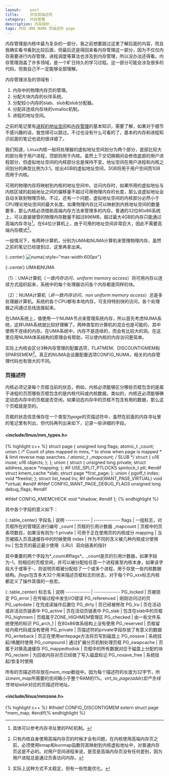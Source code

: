 ```yaml
---
layout:    post
title:     页及其描述符
category:  内存管理
description: 内存组织...
tags: 内存 UMA NUMA 页描述符 page
---
```

内存管理是内核中最为复杂的一部分，我之前想要跳过这里了解后面的内容，而且我确实看书看到比较后面，但最后还是得回来看内存管理这一部分，因为不仅仅内存需要进行内存管理，进程调度等算法也涉及到内存管理，所以没办法还得看。内存管理涵盖了许多领域，是一个旷日持久的学习过程。这一部分可能会涉及很多的代码，但我自己不一定能够全部理解。

内存管理涉及的领域有：

1. 内存中的物理内存页的管理。
2. 分配大块内存的伙伴系统。
3. 分配较小内存的slab、slub和slob分配器。
4. 分配非连续内存块的vmalloc机制。
5. 进程的地址空间。

之前的笔记里有[进程的地址空间](/blog/posts/task-size/)和[内存管理](/blog/posts/mm-management/)的基本知识，需要了解，如果对于细节不感兴趣的话，我觉得可以跳过。不过也没有什么可看的了，基本的内存和进程知识前面的笔记也说的很详细了。

我们知道，Linux内核一般将处理器的虚拟地址空间划分为两个部分，底部比较大的部分用于用户进程，顶部则用于内核。虽然上下文切换期间会修改底部的用户进程部分，但虚拟地址空间的内核部分总是保持不变。地址空间在用户进程和内核之间划分的典型比例为3:1。给出4GB的虚拟地址空间，3GB将用于用户空间而1GB而用于内核。

可用的物理内存将映射到内核的地址空间中。访问内存时，如果所用的虚拟地址与内核区域的起始地址之间的偏移量不超过可用物理内存的长度，那么该虚拟地址会自动关联到物理页帧。不过，还有一个问题，虚拟地址空间的内核部分必然小于CPU理论地址空间的最大长度。如果物理内存比可以映射到内核地址空间的数量要多，那么内核必须借助高端内存方法来管理多的内存。普通的32位80x86系统上，可以直接接管的物理内存数量不超过896MB，超过最大4GB的内存只能通过高端内存寻址[^1]。在64位计算机上，由于可用的地址空间非常巨大，因此不需要高端内存模式[^3]。

[^1]: 具体可以参考内存寻址里的PAE机制。

一般情况下，有两种计算机，分别为UMA和NUMA计算机来管理物理内存，虽然之前的笔记已经提到过，这里再拿出来。

{:.center}
![numa](/blog/images/numa.png){:style="max-width:600px"}

{:.center}
UMA和NUMA

（1）：UMA计算机（*一致内存访问，uniform memory access*）将可用内存以连续方式组织起来，系统中的每个处理器访问各个内存都是同样的块。

（2）：NUMA计算机（*非一致内存访问，non uniform memory access*）总是多处理器计算机。系统的各个CPU都有本地内存，可支持特别快的访问，各个处理器之间通过总线连接起来。

在UMA系统上，值使用一个NUMA节点来管理系统内存，所以首先考虑NUMA系统，这样UMA系统就比较好理解了。两种类型的计算机的混合也是可能的，其中使用不连续的内存。在UMA系统中，内存不是连续的，而会有比较大的洞。在这里应用NUMA体系结构的原理会有帮助，可以使内核的内存访问更简单。

实际上内核会区分3种内存管理的配置选项，FLATMEM、DISCOUNTIGMEM和SPARSEMEM[^2]。真正的NUMA会设置配置选项CONFIG_NUMA，相关的内存管理代码也有很大的不同。

[^2]: 实际上这种方式不太稳定，但有一些性能优化。

[^3]: 只有内核自身使用高端内存页的时候才会有问题，在内核使用高端内存页之前，必须使用kmap和kunmap函数将其映射到内核虚拟地址中，对普通内存页这是不必的。对用户空间进程来说，是否是高端内存页没有任何差别，因为用户进程总是通过页表访问内存。

### 页描述符 ###

内核必须记录每个页框当前的状态，例如，内核必须能够区分哪些页框包含的是属于进程的页而哪些页框包含的是内核代码或内核数据。类似的，内核还必须能够确定动态内存中的页框是否空闲。如果动态内存中的页框不包含有用的数据，那么这个页框就是空的。

页框的状态信息保存在一个类型为*page*的页描述符中，虽然在前面的内存寻址里的笔记里有列出，但代码再列出来如下，记录一些详细的字段。

#### <include/linux/mm_types.h> ####

{% highlight c++ %}
struct page {
    unsigned long flags;
    atomic_t _count;
    union {
        /* Count of ptes mapped in mms,
         * to show when page is mapped
         * & limit reverse map searches.
         */
        atomic_t _mapcount;
        /* SLUB */
        struct {
            u16 inuse;
            u16 objects;
        };
    };
    union {
        struct {
        unsigned long private;
        struct address_space *mapping;
        };
#if USE_SPLIT_PTLOCKS
        spinlock_t ptl;
#endif
        struct kmem_cache *slab;
        struct page *first_page;
    };
    union {
        pgoff_t index;
        void *freelist;
    };
    struct list_head lru;
#if defined(WANT_PAGE_VIRTUAL)
    void *virtual;
#endif
#ifdef CONFIG_WANT_PAGE_DEBUG_FLAGS
    unsigned long debug_flags;
#endif

#ifdef CONFIG_KMEMCHECK
    void *shadow;
#endif
};
{% endhighlight %}

其中各个字段的意义如下：

{:.table_center}
字段名             | 说明
------------      | -------------
flags             | 一组标志，对页框所在的管理区进行编号
_count            | 页框的引用计数器
_mapcount         | 页框中的页表项数目，如果没有则为-1
private           | 可用于正在使用页的内核成分
mapping           | 当页被插入页高速缓存中的时候使用
index             | 作为不同的含义被几种内核成分使用
lru               | 包含页的最近最少使用（LRU）双向链表的指针

其中重要的两个字段为*_count*和*flags*。*_count*是页的引用计数器，如果字段为-1，则相应的页框空闲，并可以被分配给任意一个进程甚至内核本身，如果该字段大于或等于-，则说明页框被分配给了一个或多个进程，用于存放一些内核数据结构。*flags*包含多大32个用来描述页框标志的状态，对于每个PG_xxx标志内核都定义了操作其值的一些宏。

{:.table_center}
标志名             | 说明
------------      | -------------
PG_locked         | 页被锁定
PG_error          | 在传输过程中发生I/O错误
PG_referenced     | 刚刚访问过的页
PG_uptodate       | 在完成读操作后置位
PG_dirty          | 页已经被修改
PG_lru            | 页在活动或非活动页链表中
PG_active         | 页在活动页链表中
PG_slab           | 包含在slab中的页框
PG_highmem        | 页框属于ZONE\_HIGHMEM管理区
PG_checked        | 由一些文件系统使用的标识
PG\_arch\_1       | 在80x86体系结构上没有使用
PG_reserved       | 页框留给内核代码或没有使用
PG_private        | 页描述符的private字段存放了有意义的数据
PG_writeback      | 页正在使用writepage方法将页写到磁盘上
PG_nosave         | 系统挂起/唤醒时使用
PG_compound       | 通过扩展分页机制处理页框
PG_swapcache      | 页属于对换高速缓存
PG_mappedtodisk   | 页框中的所有数据对应于磁盘上分配的块
PG_reclaim        | 为回收内存对页已经做了写入磁盘标记
PG\_nosave\_free  | 系统挂起/恢复时使用

所有的页描述符存放在*mem_map*数组中。因为每个描述符的长度为32字节，所以*mem_map*所需要的空间略小于整个RAM的1%。*virt_to_page(addr)*宏产生线性地址*addr*对应的页描述符地址。

#### <include/linux/mmzone.h> ####

{% highlight c++ %}
#ifndef CONFIG_DISCONTIGMEM
extern struct page *mem_map;
#endif{% endhighlight %}